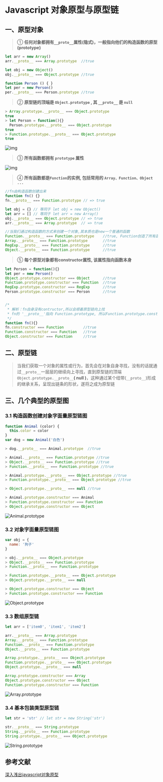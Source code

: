 # Javascript 对象原型与原型链

## 一、原型对象

> ① **任何对象都拥有`__proto__`属性(隐式)，一般指向他们的构造函数的原型(prototype)**

```js
let arr = new Array()
arr.__proto__ === Array.prototype  //true

let obj = new Object()
obj.__proto__ === Object.prototype //true

function Person () { }
let per = new Person()
per.__proto__ === Person.prototype //true
```

> ② **原型链的顶端是 `Object.prototype` , 其 `__proto__` 是 `null`**

```js
> Array.prototype.__proto__ === Object.prototype
true
> let Person = function(){}
  Person.prototype.__proto__ === Object.prototype
true
> Function.prototype.__proto__ === Object.prototype
true
```

![img](./lib/object.prototype.__proto__.png)

> ③ **所有函数都拥有 `prototype` 属性**

![img](./lib/fn.prototype.png)

> ④ **所有函数都是`Function`的实例, 包括常用的 `Array、Function、Object ...`**

```js
//fn由构造函数创建出来
function fn() {}
fn.__proto__ === Function.prototype // => true

let obj = {} // 等同于 let obj = new Object()
let arr = [] // 等同于 let arr = new Array()
obj.__proto__ === Object.prototype // => true
arr.__proto__ === Array.prototype  // => true

//当我们通过构造函数的方式来创建一个对象,其本质也是new一个普通的函数
Function.__proto__ === Function.prototype    //true, Function创造了所有函数，同时他自身也是个函数，如同自己创建了自己
Array.__proto__ === Function.prototype       //true
RegExp.__proto__ === Function.prototype      //true
Object.__proto__ === Function.prototype      //true
```

> ⑤ **每个原型对象都有constructor属性, 该属性指向函数本身**

```js
let Person = function(){}
let per = new Person()
Object.prototype.constructor === Object      //true
Function.prototype.constructor === Function  //true
RegExp.prototype.constructor === RegExp      //true
Person.prototype.constructor === Person      //true


/*
 * 解析：fn自身没有contructor,所以会顺着原型链向上找
 * fn的 '__proto__'指向 Function.prototype, 所以Function.prototype.constructor === Function
 */
function fn(){}
fn.constructor === Function         //true
Function.constructor === Function   //true
Object.constructor === Function     //true
```

## 二、原型链

> 当我们获取一个对象的属性或行为，首先会在对象自身寻找，没有的话就通过`__proto__`一层层的继续向上寻找，直到原型链的顶端 `Object.prototype.__proto__`**( null )**，这种通过某个纽带(`__proto__`)形成的继承关系，呈现出链条的形状，遂将之成为原型链

## 三、几个典型的原型图

### 3.1 构造函数创建对象字面量原型链图

```js
function Animal (color) {
  this.color = color
}
var dog = new Animal('白色')

> dog.__proto__ === Animal.prototype  //true

> Animal.__proto__ === Function.prototype //true
> Object.__proto__ === Function.prototype //true
> Function.__proto__ === Function.prototype //true

> Animal.prototype.__proto__ === Object.prototype //true
> Function.prototype.__proto__ === Object.prototype //true

> Object.prototype.__proto__ === null //true

> Animal.prototype.constructor === Animal
> Function.prototype.constructor === Function
> Object.prototype.constructor === Object
```

![Animal.prototype](./lib/Animal.prototype.svg)

### 3.2 对象字面量原型链图

```js
var obj = {
  name: '狗子'
}

> obj.__proto__ === Object.prototype
> Object.__proto__ === Function.prototype
> Function.__proto__ === Function.prototype

> Function.prototype.__proto__ === Object.prototype
> Object.prototype.__proto__ === null

> Object.prototype.constructor === Object
> Function.prototype.constructor === Function
```

![Object.prototype](./lib/Object.prototype.svg)

### 3.3 数组原型链

```js
let arr = ['item0', 'item1', 'item2']

arr.__proto__ === Array.prototype
Array.__proto__ === Function.prototype
Function.__proto__ === Function.prototype
Object.__proto__ === Function.prototype

Array.prototype.__proto__ === Object.prototype
Function.prototype.__proto__ === Object.prototype
Object.prototype.__proto__ === null

Array.prototype.constructor === Array
Object.prototype.constructor === Object
Function.prototype.constructor === Function
```

![Array.prototype](./lib/Array.prototype.svg)

### 3.4 基本包装类型原型链

```js
let str = 'str' // let str = new String('str')

str.__proto__ === String.prototype
String.__proto__ === Function.prototype
String.prototype.__proto__ === Object.prototype
```

![String.prototype](./lib/String.prototype.svg)

## 参考文献

[深入浅出javascript对象原型](https://www.jianshu.com/p/aa2f885ba871)